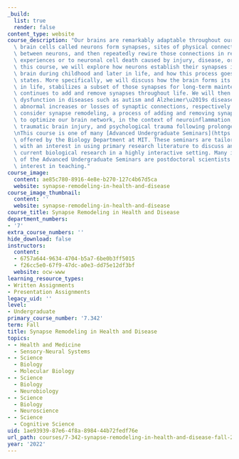 ```yaml
---
_build:
  list: true
  render: false
content_type: website
course_description: "Our brains are remarkably adaptable throughout our lives. Individual\
  \ brain cells called neurons form synapses, sites of physical connection and communication\
  \ between neurons, and then repeatedly rewire those connections in response to new\
  \ experiences or to neuronal cell death caused by injury, disease, or aging. In\
  \ this course, we will explore how neurons establish their synapses in the healthy\
  \ brain during childhood and later in life, and how this process goes awry in disease\
  \ states. More specifically, we will discuss how the brain forms its synapses early\
  \ in life, stabilizes a subset of those synapses for long-term maintenance, and\
  \ continues to add and remove synapses throughout life. We will then explore synapse\
  \ dysfunction in diseases such as autism and Alzheimer\u2019s disease, which involve\
  \ abnormal increases or losses of synaptic connections, respectively. We will also\
  \ consider synapse remodeling, a process of adding and removing synaptic connections\
  \ to optimize our brain network, in the context of neuroinflammation, recovery from\
  \ traumatic brain injury, and psychological trauma following prolonged stress.\n\
  \nThis course is one of many [Advanced Undergraduate Seminars](https://biology.mit.edu/undergraduate/current-students/subject-offerings/advanced-undergraduate-seminars/)\
  \ offered by the Biology Department at MIT. These seminars are tailored for students\
  \ with an interest in using primary research literature to discuss and learn about\
  \ current biological research in a highly interactive setting. Many instructors\
  \ of the Advanced Undergraduate Seminars are postdoctoral scientists with a strong\
  \ interest in teaching."
course_image:
  content: ae85c780-8916-4e8e-b270-127c4b67d5ca
  website: synapse-remodeling-in-health-and-disease
course_image_thumbnail:
  content: ''
  website: synapse-remodeling-in-health-and-disease
course_title: Synapse Remodeling in Health and Disease
department_numbers:
- '7'
extra_course_numbers: ''
hide_download: false
instructors:
  content:
  - 6757a644-9634-4704-b5a7-6be0b3ff5015
  - f26cc5e0-67f9-47dc-a0e3-dd75e12df3bf
  website: ocw-www
learning_resource_types:
- Written Assignments
- Presentation Assignments
legacy_uid: ''
level:
- Undergraduate
primary_course_number: '7.342'
term: Fall
title: Synapse Remodeling in Health and Disease
topics:
- - Health and Medicine
  - Sensory-Neural Systems
- - Science
  - Biology
  - Molecular Biology
- - Science
  - Biology
  - Neurobiology
- - Science
  - Biology
  - Neuroscience
- - Science
  - Cognitive Science
uid: 1ae93939-87e6-4f8a-8984-44b72fedf76e
url_path: courses/7-342-synapse-remodeling-in-health-and-disease-fall-2022
year: '2022'
---
```

